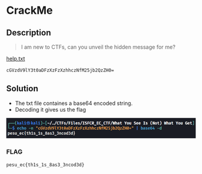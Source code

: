 # CrackMe

## Description
> I am new to CTFs, can you unveil the hidden message for me?

[help.txt](./help.txt)
```
cGVzdV9lY3t0aDFzXzFzXzhhczNfM25jb2QzZH0=
```
## Solution
* The txt file containes a base64 encoded string. 
* Decoding it gives us the flag

![flag](image.png)
### FLAG
```
pesu_ec{th1s_1s_8as3_3ncod3d}
```